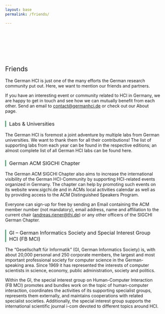 ```yaml
---
layout: base
permalink: /friends/

---
```

<br>
<br>
<br>
<br>
<br>
<h2 style="font-weight: 400; align=center">Friends</h2>
The German HCI is just one of the many efforts the German research community put out. Here, we want to mention our friends and partners.

If you have an interesting event or community related to HCI in Germany, we are happy to get in touch and see how we can mutually benefit from each other. Send an email to contact@germanhci.de or check out our About page.

<h3 style="font-weight: 400; border-left: 3px solid #36a866; padding-left: 10px;">Labs & Universities</h3>
The German HCI is foremost a joint adventure by multiple labs from German universities. We want to thank them for all their contributions! The list of supporting labs from each year can be found in the respective editions; an almost complete list of all German HCI labs can be found here.

<h3 style="font-weight: 400; border-left: 3px solid #36a866; padding-left: 10px;">German ACM SIGCHI Chapter</h3>
The German ACM SIGCHI Chapter also aims to increase the international visibility of the German HCI-Community by supporting HCI-related events organized in Germany. The chapter can help by promoting such events on its website www.sigchi.de and in ACMs local activities calendar as well as by providing access to the ACM Distinguished Speakers Program.

Everyone can sign-up for free by sending an Email containing the ACM member number (not mandatory), email address, name and affiliation to the current chair (andreas.riener@thi.de) or any other officers of the SIGCHI German Chapter.

<h3 style="font-weight: 400; border-left: 3px solid #36a866; padding-left: 10px;">GI – German Informatics Society and Special Interest Group HCI (FB MCI)</h3>
The “Gesellschaft für Informatik” (GI, German Informatics Society) is, with about 20,000 personal and 250 corporate members, the largest and most important professional society for computer science in the German-speaking area. Since 1969 it has represented the interests of computer scientists in science, economy, public administration, society and politics.

Within the GI, the special interest group on Human-Computer Interaction (FB MCI) promotes and bundles work on the topic of human-computer interaction, coordinates the activities of its supporting specialist groups, represents them externally, and maintains cooperations with related specialist societies. Additionally, the special interest group supports the international scientific journal i-com devoted to different topics around HCI.
